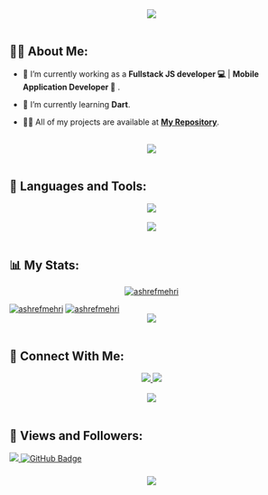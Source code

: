 <div align="center">
    <img src="https://readme-typing-svg.herokuapp.com/?font=Righteous&size=35&center=true&vCenter=true&width=500&height=70&duration=4000&lines=Hi+There!+👋;+I'm+Ashref+Mehri!+😎;" />
</div>

<br>

## 🙋‍♂️ About Me:

- 🔭 I’m currently working as a **Fullstack JS developer 💻** | **Mobile Application Developer 📱**  .

- 🌱 I’m currently learning **Dart**.

- 👨‍💻 All of my projects are available at **[My Repository]([https://github.com/AmmarAgeeza?page=1&tab=repositories](https://github.com/ashrefmehri?tab=repositories))**.

<br>
<div align="center">
    <img src="https://user-images.githubusercontent.com/73097560/115834477-dbab4500-a447-11eb-908a-139a6edaec5c.gif" />
</div>
<br>

## 🚀 Languages and Tools:
<div align="center">
    <img src="https://skillicons.dev/icons?i=js,react,nextjs,css,express,figma,ps,postgres,tailwind,github,html,mongodb,prisma,nodejs,firebase," />
</div>

<br>
<div align="center">
    <img src="https://user-images.githubusercontent.com/73097560/115834477-dbab4500-a447-11eb-908a-139a6edaec5c.gif" />
</div>
<br>

## 📊 My Stats:

<p align="center">
    <a href="https://github-readme-stats.vercel.app/api?username=ashrefmehri">
        <img title="🔥 Get streak stats for your profile at git.io/streak-stats" alt="ashrefmehri" src="https://github-readme-streak-stats.herokuapp.com/?user=ashrefmehri&theme=black-ice&hide_border=true&stroke=0000&background=060A0CD0"/>
    </a>
</p>
<a href="https://github.com/ashrefmehri/github-readme-stats"><img alt="ashrefmehri" src="https://github-readme-stats.vercel.app/api?username=ashrefmehri&show_icons=true&count_private=true&theme=react&hide_border=true&bg_color=0D1117" /></a>
<a href="https://github.com/ashrefmehri/github-readme-stats"><img alt="ashrefmehri" src="https://github-readme-stats.vercel.app/api/top-langs/?username=ashrefmehri&langs_count=8&count_private=true&layout=compact&theme=react&hide_border=true&bg_color=0D1117" /></a>

<br>
<div align="center">
    <img src="https://user-images.githubusercontent.com/73097560/115834477-dbab4500-a447-11eb-908a-139a6edaec5c.gif" />
</div>
<br>

## 🤝 Connect With Me:

<div align="center">
    <a href="https://www.linkedin.com/in/achref-mehri-848720307/" target="_blank">
        <img src="https://img.shields.io/badge/LinkedIn-0077B5?style=for-the-badge&logo=linkedin&logoColor=white" target="_blank" />
    </a>
  <a href="mailto:ashrefmehri24@gmail.com">
    <img src="https://img.shields.io/badge/Gmail-333333?style=for-the-badge&logo=gmail&logoColor=red" />
  </a>
  </a>
</div>

<br>
<div align="center">
    <img src="https://user-images.githubusercontent.com/73097560/115834477-dbab4500-a447-11eb-908a-139a6edaec5c.gif" />
</div>
<br>

## 💜 Views and Followers:

<a href="https://github.com/AmmarAgeeza/github-profile-views-counter">
    <img src="https://komarev.com/ghpvc/?username=ashrefmehri">
</a>
<a href="https://github.com/ashrefmehri?tab=followers"><img src="https://img.shields.io/github/followers/ashrefmehri?label=Followers&style=social" alt="GitHub Badge"></a>
<h3 align="center">
    <img src="https://readme-typing-svg.herokuapp.com/?font=Righteous&size=25&center=true&vCenter=true&width=500&height=70&duration=4000&lines=Thanks+for+visiting!+❤️;+Shoot+me+a+message+on+Linkedin!;I'm+Long+Life+Learner">
</h3>

<br/>
